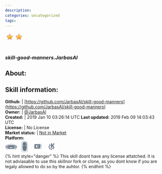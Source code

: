 ```yaml
--- 
description: 
categories: uncategorized   
tags:   
---
```


![](../.gitbook/assets/star.png)![](../.gitbook/assets/star.png)  
#   
### _skill-good-manners.JarbasAl_  
## About:  


## Skill information:  
**Github:** | [https://github.com/JarbasAl/skill-good-manners](https://github.com/JarbasAl/skill-good-manners)  
**Owner:** | [@JarbasAl](https://github.com/JarbasAl)  
**Created:** | 2019 Jan 10 03:26:14 UTC  **Last updated:** 2019 Feb 09 14:03:43 UTC  
**License:** | No License  
**Market status:** | [Not in Market](https://market.mycroft.ai/skill/)  
**Platform:**  
 ![](../.gitbook/assets/mark-1-icon.png)  ![](../.gitbook/assets/mark-2-icon.png)  ![](../.gitbook/assets/picroft-icon.png)  ![](../.gitbook/assets/kde.png)   
{% hint style="danger" %}
This skill dosnt have any license attatched. It is not adviasable to use this skillnor fork or clone, as you dont know if you are legaly allowed to do so by the auhtor.
{% endhint %}
